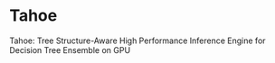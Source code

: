 # Tahoe
Tahoe: Tree Structure-Aware High Performance Inference Engine for Decision Tree Ensemble on GPU
